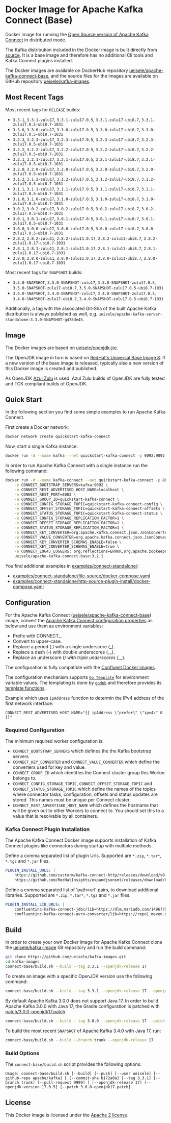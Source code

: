 # Docker Image for Apache Kafka Connect (Base)

Docker image for running the [Open Source version of Apache Kafka Connect](https://github.com/apache/kafka/) in distributed mode.

The Kafka distribution included in the Docker image is built directly from [source](https://github.com/apache/kafka/).
It is a base image and therefore has no additional Cli tools and Kafka Connect plugins installed.

The Docker images are available on DockerHub repository [ueisele/apache-kafka-connect-base](https://hub.docker.com/repository/docker/ueisele/apache-kafka-connect-base), and the source files for the images are available on GitHub repository [ueisele/kafka-images](https://github.com/ueisele/kafka-images).

## Most Recent Tags

Most recent tags for `RELEASE` builds:

* `3.3.1`, `3.3.1-zulu17`, `3.3.1-zulu17.0.5`, `3.3.1-zulu17-ubi8.7`, `3.3.1-zulu17.0.5-ubi8.7-1031`
* `3.3.0`, `3.3.0-zulu17`, `3.3.0-zulu17.0.5`, `3.3.0-zulu17-ubi8.7`, `3.3.0-zulu17.0.5-ubi8.7-1031`
* `3.2.3`, `3.2.3-zulu17`, `3.2.3-zulu17.0.5`, `3.2.3-zulu17-ubi8.7`, `3.2.3-zulu17.0.5-ubi8.7-1031`
* `3.2.2`, `3.2.2-zulu17`, `3.2.2-zulu17.0.5`, `3.2.2-zulu17-ubi8.7`, `3.2.2-zulu17.0.5-ubi8.7-1031`
* `3.2.1`, `3.2.1-zulu17`, `3.2.1-zulu17.0.5`, `3.2.1-zulu17-ubi8.7`, `3.2.1-zulu17.0.5-ubi8.7-1031`
* `3.2.0`, `3.2.0-zulu17`, `3.2.0-zulu17.0.5`, `3.2.0-zulu17-ubi8.7`, `3.2.0-zulu17.0.5-ubi8.7-1031`
* `3.1.2`, `3.1.2-zulu17`, `3.1.2-zulu17.0.5`, `3.1.2-zulu17-ubi8.7`, `3.1.2-zulu17.0.5-ubi8.7-1031`
* `3.1.1`, `3.1.1-zulu17`, `3.1.1-zulu17.0.5`, `3.1.1-zulu17-ubi8.7`, `3.1.1-zulu17.0.5-ubi8.7-1031`
* `3.1.0`, `3.1.0-zulu17`, `3.1.0-zulu17.0.5`, `3.1.0-zulu17-ubi8.7`, `3.1.0-zulu17.0.5-ubi8.7-1031`
* `3.0.2`, `3.0.2-zulu17`, `3.0.2-zulu17.0.5`, `3.0.2-zulu17-ubi8.7`, `3.0.2-zulu17.0.5-ubi8.7-1031`
* `3.0.1`, `3.0.1-zulu17`, `3.0.1-zulu17.0.5`, `3.0.1-zulu17-ubi8.7`, `3.0.1-zulu17.0.5-ubi8.7-1031`
* `3.0.0`, `3.0.0-zulu17`, `3.0.0-zulu17.0.5`, `3.0.0-zulu17-ubi8.7`, `3.0.0-zulu17.0.5-ubi8.7-1031`
* `2.8.2`, `2.8.2-zulu11`, `2.8.2-zulu11.0.17`, `2.8.2-zulu11-ubi8.7`, `2.8.2-zulu11.0.17-ubi8.7-1031`
* `2.8.1`, `2.8.1-zulu11`, `2.8.1-zulu11.0.17`, `2.8.1-zulu11-ubi8.7`, `2.8.1-zulu11.0.17-ubi8.7-1031`
* `2.8.0`, `2.8.0-zulu11`, `2.8.0-zulu11.0.17`, `2.8.0-zulu11-ubi8.7`, `2.8.0-zulu11.0.17-ubi8.7-1031`

Most recent tags for `SNAPSHOT` builds:

* `3.5.0-SNAPSHOT`, `3.5.0-SNAPSHOT-zulu17`, `3.5.0-SNAPSHOT-zulu17.0.5`, `3.5.0-SNAPSHOT-zulu17-ubi8.7`, `3.5.0-SNAPSHOT-zulu17.0.5-ubi8.7-1031`
* `3.4.0-SNAPSHOT`, `3.4.0-SNAPSHOT-zulu17`, `3.4.0-SNAPSHOT-zulu17.0.5`, `3.4.0-SNAPSHOT-zulu17-ubi8.7`, `3.4.0-SNAPSHOT-zulu17.0.5-ubi8.7-1031`

Additionally, a tag with the associated Git-Sha of the built Apache Kafka distribution is always published as well, e.g. `ueisele/apache-kafka-server-standalome:3.3.0-SNAPSHOT-g478de45`.

## Image

The Docker images are based on [ueisele/openjdk-jre](https://hub.docker.com/repository/docker/ueisele/openjdk-jre). 

The OpenJDK image in turn is based on [RedHat's Universal Base Image 8](https://catalog.redhat.com/software/containers/ubi8/ubi-minimal/5c359a62bed8bd75a2c3fba8). If a new version of the base image is released, typically also a new version of this Docker image is created and published.

As OpenJDK [Azul Zulu](https://www.azul.com/downloads/?package=jdk) is used.
Azul Zulu builds of OpenJDK are fully tested and TCK compliant builds of OpenJDK.

## Quick Start

In the following section you find some simple examples to run Apache Kafka Connect.

First create a Docker network:
```bash
docker network create quickstart-kafka-connect
```

Now, start a single Kafka instance: 

```bash
docker run -d --name kafka --net quickstart-kafka-connect -p 9092:9092 ueisele/apache-kafka-server-standalone:3.1.0
```

In order to run Apache Kafka Connect with a single instance run the following command:

```bash
docker run -d --name kafka-connect --net quickstart-kafka-connect -p 8083:8083 \
    -e CONNECT_BOOTSTRAP_SERVERS=kafka:9092 \
    -e CONNECT_REST_ADVERTISED_HOST_NAME=localhost \
    -e CONNECT_REST_PORT=8083 \
    -e CONNECT_GROUP_ID=quickstart-kafka-connect \
    -e CONNECT_CONFIG_STORAGE_TOPIC=quickstart-kafka-connect-config \
    -e CONNECT_OFFSET_STORAGE_TOPIC=quickstart-kafka-connect-offsets \
    -e CONNECT_STATUS_STORAGE_TOPIC=quickstart-kafka-connect-status \
    -e CONNECT_CONFIG_STORAGE_REPLICATION_FACTOR=1 \
    -e CONNECT_OFFSET_STORAGE_REPLICATION_FACTOR=1 \
    -e CONNECT_STATUS_STORAGE_REPLICATION_FACTOR=1 \
    -e CONNECT_KEY_CONVERTER=org.apache.kafka.connect.json.JsonConverter \
    -e CONNECT_VALUE_CONVERTER=org.apache.kafka.connect.json.JsonConverter \
    -e CONNECT_KEY_CONVERTER_SCHEMAS_ENABLE=false \
    -e CONNECT_KEY_CONVERTER_SCHEMAS_ENABLE=true \
    -e CONNECT_LOG4J_LOGGERS: org.reflections=ERROR,org.apache.zookeeper=ERROR,org.I0Itec.zkclient=ERROR \
    ueisele/apache-kafka-connect-base:3.2.1
```

You find additional examples in [examples/connect-standalone/]():

* [examples/connect-standalone/file-source/docker-compose.yaml]()
* [examples/connect-standalone/http-source-plugin-install/docker-compose.yaml]()

## Configuration

For the Apache Kafka Connect ([ueisele/apache-kafka-connect-base](https://hub.docker.com/repository/registry-1.docker.io/ueisele/apache-kafka-connect-base/)) image, convert the [Apache Kafka Connect configuration properties](https://kafka.apache.org/documentation/#connectconfigs) as below and use them as environment variables:

* Prefix with CONNECT_.
* Convert to upper-case.
* Replace a period (.) with a single underscore (_).
* Replace a dash (-) with double underscores (__).
* Replace an underscore (_) with triple underscores (___).

The configuration is fully compatible with the [Confluent Docker images](https://docs.confluent.io/platform/current/installation/docker/config-reference.html#kconnect-long-configuration).

The configuration mechanism supports [`Go Template`](https://pkg.go.dev/text/template) for environment variable values.
The templating is done by [`godub`](https://github.com/ueisele/go-docker-utils) and therefore provides its [template functions](https://github.com/ueisele/go-docker-utils#template-functions). 

Example which uses `ipAddress` function to determin the IPv4 address of the first network interface:

```properties
CONNECT_REST_ADVERTISED_HOST_NAME="{{ ipAddress \"prefer\" \"ipv4\" 0 }}"
```
### Required Configuration

The minimum required worker configuration is:

* `CONNECT_BOOTSTRAP_SERVERS` which defines the the Kafka bootstrap servers
* `CONNECT_KEY_CONVERTER` and `CONNECT_VALUE_CONVERTER` which define the converters used for key and value.
* `CONNECT_GROUP_ID` which identifies the Connect cluster group this Worker belongs to.
* `CONNECT_CONFIG_STORAGE_TOPIC`, `CONNECT_OFFSET_STORAGE_TOPIC` and `CONNECT_STATUS_STORAGE_TOPIC` which define the names of the topics where connector tasks, configuration, offsets and status updates are stored. This names must be unique per Connect cluster.
* `CONNECT_REST_ADVERTISED_HOST_NAME` which defines the hostname that will be given out to other Workers to connect to. You should set this to a value that is resolvable by all containers.

### Kafka Connect Plugin Installation

The Apache Kafka Connect Docker image supports installation of Kafka Connect plugins like connectors during startup with multiple methods.

Define a comma separated list of plugin Urls. Supported are `*.zip`, `*.tar*`, `*.tgz` and `*.jar` files.

```yaml
PLUGIN_INSTALL_URLS: |
    https://github.com/castorm/kafka-connect-http/releases/download/v0.8.11/castorm-kafka-connect-http-0.8.11.zip
    https://github.com/RedHatInsights/expandjsonsmt/releases/download/0.0.7/kafka-connect-smt-expandjsonsmt-0.0.7.tar.gz
```

Define a comma separated list of 'path=url' pairs, to download additional libraries. Supported are `*.zip`, `*.tar*`, `*.tgz` and `*.jar` files.

```yaml
PLUGIN_INSTALL_LIB_URLS: |
    confluentinc-kafka-connect-jdbc/lib=https://dlm.mariadb.com/1496775/Connectors/java/connector-java-2.7.2/mariadb-java-client-2.7.2.jar
    confluentinc-kafka-connect-avro-converter/lib=https://repo1.maven.org/maven2/com/google/guava/guava/30.1.1-jre/guava-30.1.1-jre.jar
```

## Build

In order to create your own Docker image for Apache Kafka Connect clone the [ueisele/kafka-image](https://github.com/ueisele/kafka-images) Git repository and run the build command:

```bash
git clone https://github.com/ueisele/kafka-images.git
cd kafka-images
connect-base/build.sh --build --tag 3.3.1 --openjdk-release 17
```

To create an image with a specific OpenJDK version use the following command:

```bash
connect-base/build.sh --build --tag 3.3.1 --openjdk-release 17 --openjdk-version 17.0.5
```

By default Apache Kafka 3.0.0 does not support Java 17. In order to build Apache Kafka 3.0.0 with Java 17, the Gradle configuration is patched with [patch/3.0.0-openjdk17.patch]().

```bash
connect-base/build.sh --build --tag 3.0.0 --openjdk-release 17 --patch 3.0.0-openjdk17.patch
```

To build the most recent `SNAPSHOT` of Apache Kafka 3.4.0 with Java 17, run:

```bash
connect-base/build.sh --build --branch trunk --openjdk-release 17
```

### Build Options

The `connect-base/build.sh` script provides the following options:

`Usage: connect-base/build.sh [--build] [--push] [--user ueisele] [--github-repo apache/kafka] [ [--commit-sha b172a0a] [--tag 3.3.1] [--branch trunk] [--pull-request 9999] ] [--openjdk-release 17] [--openjdk-version 17.0.5] [--patch 3.0.0-openjdk17.patch]`

## License 

This Docker image is licensed under the [Apache 2 license](https://github.com/ueisele/kafka-images/blob/main/LICENSE).